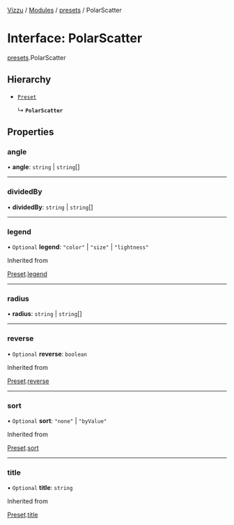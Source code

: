 [Vizzu](../README.md) / [Modules](../modules.md) /
[presets](../modules/presets.md) / PolarScatter

# Interface: PolarScatter

[presets](../modules/presets.md).PolarScatter

## Hierarchy

- [`Preset`](presets.Preset.md)

  ↳ **`PolarScatter`**

## Properties

### angle

• **angle**: `string` | `string`\[\]

______________________________________________________________________

### dividedBy

• **dividedBy**: `string` | `string`\[\]

______________________________________________________________________

### legend

• `Optional` **legend**: `"color"` | `"size"` | `"lightness"`

Inherited from

[Preset](presets.Preset.md).[legend](presets.Preset.md#legend)

______________________________________________________________________

### radius

• **radius**: `string` | `string`\[\]

______________________________________________________________________

### reverse

• `Optional` **reverse**: `boolean`

Inherited from

[Preset](presets.Preset.md).[reverse](presets.Preset.md#reverse)

______________________________________________________________________

### sort

• `Optional` **sort**: `"none"` | `"byValue"`

Inherited from

[Preset](presets.Preset.md).[sort](presets.Preset.md#sort)

______________________________________________________________________

### title

• `Optional` **title**: `string`

Inherited from

[Preset](presets.Preset.md).[title](presets.Preset.md#title)

